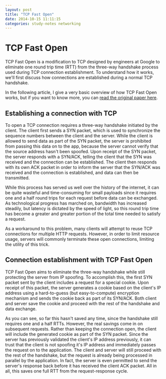 ```yaml
---
layout: post
title: "TCP Fast Open"
date: 2014-10-15 11:11:15
categories: study-notes networking
---
```


# TCP Fast Open

TCP Fast Open is a modification to TCP designed by engineers at Google to
eliminate one round trip time (RTT) from the three-way handshake process
used during TCP connection establishment. To understand how it works, we'll
first discuss how connections are established during a normal TCP handshake.

In the following article, I give a very basic overview of how TCP Fast Open
works, but if you want to know more, you can 
[read the original paper here](http://conferences.sigcomm.org/co-next/2011/papers/1569470463.pdf).

## Establishing a connection with TCP

To open a TCP connection requires a three-way handshake initiated by the
client. The client first sends a SYN packet, which is used to synchronize
the sequence numbers between the client and the server. While the client
is allowed to send data as part of the SYN packet, the server is prohibited
from passing this data on to the app, because the server cannot verify that
the source address hasn't been spoofed. Upon receipt of the SYN packet,
the server responds with a SYN/ACK, telling the client that the SYN was
received and the connection can be established. The client then responds
with its own ACK packet in order to inform the server that the SYN/ACK was
received and the connection is established, and data can then be transmitted.

While this process has served us well over the history of the internet, it can
be quite wasteful and time-consuming for small payloads since it requires one
and a half round trips for each request before data can be exchanged. As
technological progress has marched on, bandwidth has increased steadily, but
latency is dictated by the speed of light, so this round trip time has become
a greater and greater portion of the total time needed to satisfy a request.

As a workaround to this problem, many clients will attempt to reuse TCP
connections for multiple HTTP requests. However, in order to limit resource
usage, servers will commonly terminate these open connections, limiting the
utility of this trick.

## Connection establishment with TCP Fast Open

TCP Fast Open aims to eliminate the three-way handshake while still protecting
the server from IP spoofing. To accomplish this, the first SYN packet sent by
the client includes a request for a special cookie. Upon receipt of this packet,
the server generates a cookie based on the client's IP address using a
hard-to-guess (but easy-to-compute) encryption mechanism and sends the cookie
back as part of its SYN/ACK. Both client and server save the cookie and proceed
with the rest of the handshake and data exchange.

As you can see, so far this hasn't saved any time, since the handshake still
requires one and a half RTTs. However, the real savings come in on subsequent
requests. Rather than keeping the connection open, the client will include the
generated cookie as part of the SYN packet. Since the server has previously
validated the client's IP address previously, it can trust that the client is
not spoofing it's IP address and immediately passes the request on to the
application. The client and server will still proceed with the rest of the
handshake, but the request is already being processed in parallel by the
application. In fact, the server is even permitted to send the server's response
back before it has received the client ACK packet. All in all, this saves one
full RTT from the request-response cycle.

